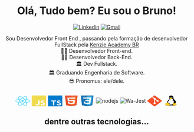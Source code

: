 <!-- 


<br>
![Bruno GitHub stats](https://github-readme-stats.vercel.app/api?username=Bruno120Ab&show_icons=true&theme=tokyonight)
<br>

 -->
 <div>
  
  <h1 align="center">
    Olá, Tudo bem? Eu sou o Bruno!
  </h1>
  
  <div align="center">
     
   [![Linkedin](https://img.shields.io/badge/LinkedIn-0077B5?style=for-the-badge&logo=linkedin&logoColor=white)](https://www.linkedin.com/in/bruno-abreu-903185226/)
   [![Gmail](https://img.shields.io/badge/Gmail-0077B5?style=for-the-badge&logo=gmail&logoColor=dark)](abreubruno499@gmail.com)
   
  </div>   
  <p align="center">
    Sou Desenvolvedor Front End , passando pela formação de desenvolvedor FullStack pela
    <a href="https://www.linkedin.com/school/kenzieacademybr/mycompany/" target="_blank">
     Kenzie Academy BR
    </a>  
     <br>
   👨‍💻 Desenvolvedor Front-end. </br>
   👨‍💻 Desenvolvedor Back-End. </br>
   🏛️ Dev Fullstack. </br>
   🏛️ Graduando Engenharia de Software. </br>
<!--    👨‍🎓 Estudando Back-end. </br> -->
   😎 Pronomus: ele/dele. </br> 
  </p>
  

</div>
 
<div align="center" valign="top"><br>
  <img align="center" alt="React" height="30" width="40" src="https://raw.githubusercontent.com/devicons/devicon/master/icons/react/react-original.svg">
  <img align="center" alt="Js" height="30" width="40" src="https://raw.githubusercontent.com/devicons/devicon/master/icons/javascript/javascript-plain.svg">
  <img align="center" alt="Js" height="30" width="40" src="https://raw.githubusercontent.com/devicons/devicon/master/icons/typescript/typescript-plain.svg">
  <img align="center" alt="HTML" height="30" width="40" src="https://raw.githubusercontent.com/devicons/devicon/master/icons/html5/html5-original.svg">
  <img align="center" alt="CSS" height="30" width="40" src="https://raw.githubusercontent.com/devicons/devicon/master/icons/css3/css3-original.svg">
  <img align="center" alt="nodejs" height="30" width="40" src="https://cdn.worldvectorlogo.com/logos/nodejs-icon.svg">
  <img align="center" alt="Wa-Jest" height="30" width="40" src="https://cdn.jsdelivr.net/gh/devicons/devicon/icons/jest/jest-plain.svg">
  <img align="center" alt="git" height="30" width="40" src="https://raw.githubusercontent.com/devicons/devicon/master/icons/git/git-original.svg">
  <img align="center" alt="linux" height="30" width="40" src="https://raw.githubusercontent.com/devicons/devicon/master/icons/linux/linux-original.svg">
  <h2> dentre outras tecnologias...</h2> 
</div><br>

<!-- <div align="center">

  ![Snake animation](https://github.com/danielbped/danielbped/blob/output/github-contribution-grid-snake.svg)
  
</div>
 -->
